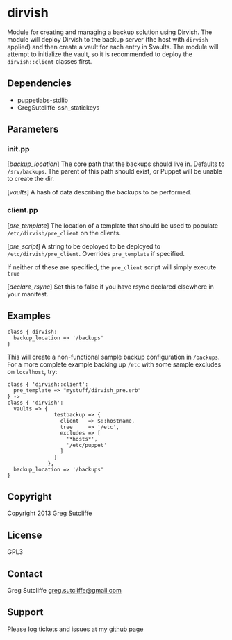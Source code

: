 # dirvish

Module for creating and managing a backup solution using Dirvish. The module will
deploy Dirvish to the backup server (the host with `dirvish` applied) and then create
a vault for each entry in $vaults. The module will attempt to initialize the vault,
so it is recommended to deploy the `dirvish::client` classes first.

## Dependencies

* puppetlabs-stdlib
* GregSutcliffe-ssh\_statickeys

## Parameters

### init.pp
[*backup_location*]
The core path that the backups should live in. Defaults to `/srv/backups`. The
parent of this path should exist, or Puppet will be unable to create the dir.

[*vaults*]
A hash of data describing the backups to be performed.

### client.pp
[*pre_template*]
The location of a template that should be used to populate `/etc/dirvish/pre_client`
on the clients.

[*pre_script*]
A string to be deployed to be deployed to `/etc/dirvish/pre_client`. Overrides
`pre_template` if specified.

If neither of these are specified, the `pre_client` script will simply execute `true`

[*declare_rsync*]
Set this to false if you have rsync declared elsewhere in your manifest.

Examples
--------

    class { dirvish:
      backup_location => '/backups'
    }

This will create a non-functional sample backup configuration in `/backups`. For a
more complete example backing up `/etc` with some sample excludes on `localhost`, try:

    class { 'dirvish::client':
      pre_template => "mystuff/dirvish_pre.erb"
    } ->
    class { 'dirvish':
      vaults => {
                   testbackup => {
                     client   => $::hostname,
                     tree     => '/etc',
                     excludes => [
                       '*hosts*',
                       '/etc/puppet'
                     ]
                   }
                 },
      backup_location => '/backups'
    }

Copyright
---------

Copyright 2013 Greg Sutcliffe

License
-------

GPL3

Contact
-------

Greg Sutcliffe <greg.sutcliffe@gmail.com>

Support
-------

Please log tickets and issues at my [github page](https://github/GregSutcliffe/puppet-dirvish)
